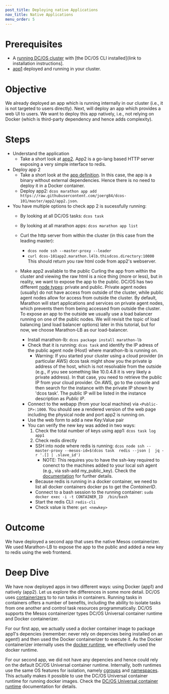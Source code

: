 ```yaml
---
post_title: Deploying native Applications
nav_title: Native Applications
menu_order: 5
---
```


# Prerequisites
* A [running DC/OS cluster](/docs/1.8/tutorial/cli/) with [the DC/OS CLI installed](link to installation instructions].
* [app1](/docs/1.8/tutorial/app1/) deployed and running in your cluster.

# Objective
We already deployed an app which is running internally in our cluster (i.e., it is not targeted to users directly). Next, will deploy an app which provides a web UI to users.
We want to deploy this app natively, i.e., not relying on Docker (which is third-party dependency and hence adds complexity).


# Steps
  * Understand the application
    * Take a short look at [app2](https://github.com/joerg84/dcos-101/blob/master/app2/app2.go). App2 is a go-lang based HTTP server exposing a very simple interface to redis.
  * Deploy app 2
    * Take a short look at the [app definition](https://raw.githubusercontent.com/joerg84/dcos-101/master/app2/app2.json). In this case, the app is a binary without external dependencies.
    Hence there is no need to deploy it in a Docker container.
    * Deploy app2: `dcos marathon app add https://raw.githubusercontent.com/joerg84/dcos-101/master/app2/app2.json`.
  * You have multiple options to check app 2 is sucessfully running:
    * By looking at all DC/OS tasks: `dcos task`
    * By looking at all marathon apps: `dcos marathon app list`
    * Curl the http server from within the cluster (in this case from the leading master):
       * `dcos node ssh --master-proxy --leader`
       * `curl dcos-101app2.marathon.l4lb.thisdcos.directory:10000`
       This should return you raw html code from app2's webserver.
    * Make app2 available to the public
      Curling the app from within the cluster and viewing the raw html is a nice thing (more or less), but in reality, we want to expose the app to the public. DC/OS has two different [node types](https://docs.mesosphere.com/1.8/overview/concepts/#dcos-agent-node): private and public. Private agent nodes (usually) do not have access from outside of the cluster, while public agent nodes allow for access from outside the cluster.
      By default, Marathon will start applications and services on private agent nodes, which prevents them from being accessed from outside the cluster. To expose an app to the outside we usually use a load balancer running on one of the public nodes. We will revisit the topic of load balancing (and load balancer options) later in this tutorial, but for now, we choose Marathon-LB as our load-balancer.

        * Install marathon-lb: `dcos package install marathon-lb`
        * Check that it is running: `dcos task` and identify the IP adress of the public agent node (Host) where marathon-lb is running on.
          * Warning: If you started your cluster using a cloud provider (in particular AWS) dcos task might show you the private ip address of the host, which is not resolvable from the outside (e.g., if you see something like 10.0.4.8 it is very likely a private address).
          In that case, you need to retrieve the public IP from your cloud provider. On AWS, go to the console and then search for the instance with the private IP shown by 'dcos task'. The public IP will be listed in the instance description as *Public IP*.
       * Connect to the webapp (from your local machine) via `<Public-IP>:1000`. You should see a rendered version of the web page including the physical node and port app2 is running on.
       * Use the web form to add a new Key:Value pair
       * You can verify the new key was added in two ways:
         1. Check the total number of keys using app1: `dcos task log app1`
         2. Check redis directly
           * SSH into node where redis is running: `dcos node ssh --master-proxy --mesos-id=$(dcos task  redis --json |  jq -r '.[] | .slave_id')`
             * NOTE: This requires you to have the ssh-key required to conenct to the machines added to your local ssh agent (e.g., via ssh-add my_public_key). Check the [documentation](https://dcos.io/docs/1.8/administration/access-node/sshcluster/) for further details.
           * Because redis is running in a docker container, we need to list all docker containers docker ps to get the *ContainerID*.
           * Connect to a bash session to the running container: `sudo docker exec -i -t CONTAINER_ID  /bin/bash`
           * Start the redis CLI: `redis-cli`
           * Check value is there: `get <newkey>`

# Outcome
 We have deployed a second app that uses the native Mesos containerizer. We used Marathon-LB to expose the app to the public and added a new key to redis using the web frontend.

# Deep Dive
We have now deployed apps in two different ways: using Docker (app1) and natively (app2).
Let us explore the differences in some more detail.
DC/OS uses [containerizers](https://dcos.io/docs/1.8/usage/containerizers/) to to run tasks in containers. Running tasks in containers offers a number of benefits, including the ability to isolate tasks from one another and control task resources programmatically. DC/OS supports the Mesos containerizer types DC/OS Universal container runtime and Docker containerizer.

For our first app, we actually used a docker container image to package app1's depencies (remember: never rely on depencies being installed on an agent!) and then used the Docker containerizer to execute it. As the Docker containerizer internally uses the [docker runtime](https://docs.docker.com/engine/userguide/intro/), we effectively used the docker runtime.

For our second app, we did not have any depencies and hence could rely on the default DC/OS Universal container runtime. Internally, both runtimes use the same OS features for isolation, namely [cgroups](https://en.wikipedia.org/wiki/Cgroups) and [namespaces](https://en.wikipedia.org/wiki/Linux_namespaces).
This actually makes it possible to use the DC/OS Universal container runtime for running docker images. Check the [DC/OS Universal container runtime](https://dcos.io/docs/1.8/usage/containerizers/) documentation for details.
